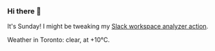 ### Hi there :wave:

It's Sunday! I might be tweaking my [Slack workspace analyzer action](https://github.com/bewuethr/slack-analyzer).

Weather in Toronto: clear, at +10°C.
